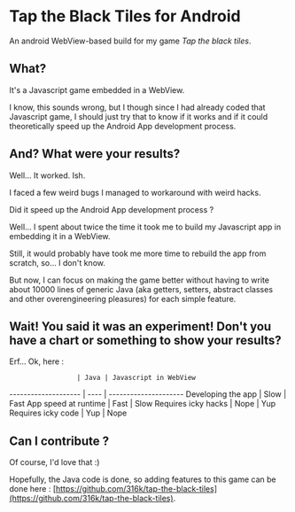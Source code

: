 Tap the Black Tiles for Android
===============================

An android WebView-based build for my game *Tap the black tiles*.

## What?

It's a Javascript game embedded in a WebView.

I know, this sounds wrong, but I though since I had already coded that Javascript game, I should just try that to know if it works and if it could theoretically speed up the Android App development process.

## And? What were your results?

Well... It worked. Ish.

I faced a few weird bugs I managed to workaround with weird hacks.

Did it speed up the Android App development process ?

Well... I spent about twice the time it took me to build my Javascript app in embedding it in a WebView.

Still, it would probably have took me more time to rebuild the app from scratch, so... I don't know.

But now, I can focus on making the game better without having to write about 10000 lines of generic Java (aka getters, setters, abstract classes and other overengineering pleasures) for each simple feature.

## Wait! You said it was an experiment! Don't you have a chart or something to show your results?

Erf... Ok, here :

                     | Java | Javascript in WebView
-------------------- | ---- | ---------------------
Developing the app   | Slow | Fast
App speed at runtime | Fast | Slow
Requires icky hacks  | Nope | Yup
Requires icky code   | Yup  | Nope

## Can I contribute ?

Of course, I'd love that :)

Hopefully, the Java code is done, so adding features to this game can be done here : [https://github.com/316k/tap-the-black-tiles](https://github.com/316k/tap-the-black-tiles).
